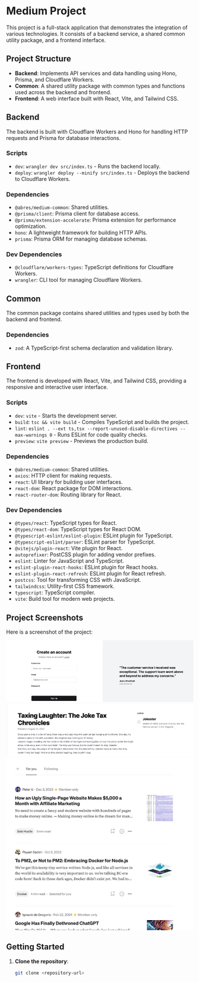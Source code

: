 # Medium Project

This project is a full-stack application that demonstrates the integration of various technologies. It consists of a backend service, a shared common utility package, and a frontend interface.

## Project Structure

- **Backend**: Implements API services and data handling using Hono, Prisma, and Cloudflare Workers.
- **Common**: A shared utility package with common types and functions used across the backend and frontend.
- **Frontend**: A web interface built with React, Vite, and Tailwind CSS.

## Backend

The backend is built with Cloudflare Workers and Hono for handling HTTP requests and Prisma for database interactions.

### Scripts

- `dev`: `wrangler dev src/index.ts` - Runs the backend locally.
- `deploy`: `wrangler deploy --minify src/index.ts` - Deploys the backend to Cloudflare Workers.

### Dependencies

- `@abres/medium-common`: Shared utilities.
- `@prisma/client`: Prisma client for database access.
- `@prisma/extension-accelerate`: Prisma extension for performance optimization.
- `hono`: A lightweight framework for building HTTP APIs.
- `prisma`: Prisma ORM for managing database schemas.

### Dev Dependencies

- `@cloudflare/workers-types`: TypeScript definitions for Cloudflare Workers.
- `wrangler`: CLI tool for managing Cloudflare Workers.

## Common

The common package contains shared utilities and types used by both the backend and frontend.

### Dependencies

- `zod`: A TypeScript-first schema declaration and validation library.

## Frontend

The frontend is developed with React, Vite, and Tailwind CSS, providing a responsive and interactive user interface.

### Scripts

- `dev`: `vite` - Starts the development server.
- `build`: `tsc && vite build` - Compiles TypeScript and builds the project.
- `lint`: `eslint . --ext ts,tsx --report-unused-disable-directives --max-warnings 0` - Runs ESLint for code quality checks.
- `preview`: `vite preview` - Previews the production build.

### Dependencies

- `@abres/medium-common`: Shared utilities.
- `axios`: HTTP client for making requests.
- `react`: UI library for building user interfaces.
- `react-dom`: React package for DOM interactions.
- `react-router-dom`: Routing library for React.

### Dev Dependencies

- `@types/react`: TypeScript types for React.
- `@types/react-dom`: TypeScript types for React DOM.
- `@typescript-eslint/eslint-plugin`: ESLint plugin for TypeScript.
- `@typescript-eslint/parser`: ESLint parser for TypeScript.
- `@vitejs/plugin-react`: Vite plugin for React.
- `autoprefixer`: PostCSS plugin for adding vendor prefixes.
- `eslint`: Linter for JavaScript and TypeScript.
- `eslint-plugin-react-hooks`: ESLint plugin for React hooks.
- `eslint-plugin-react-refresh`: ESLint plugin for React refresh.
- `postcss`: Tool for transforming CSS with JavaScript.
- `tailwindcss`: Utility-first CSS framework.
- `typescript`: TypeScript compiler.
- `vite`: Build tool for modern web projects.

## Project Screenshots

Here is a screenshot of the project:

![Screenshot](screenshots/1.png)
![Screenshot](screenshots/2.png)
![Screenshot](screenshots/3.png)

## Getting Started

1. **Clone the repository**:
   ```bash
   git clone <repository-url>
